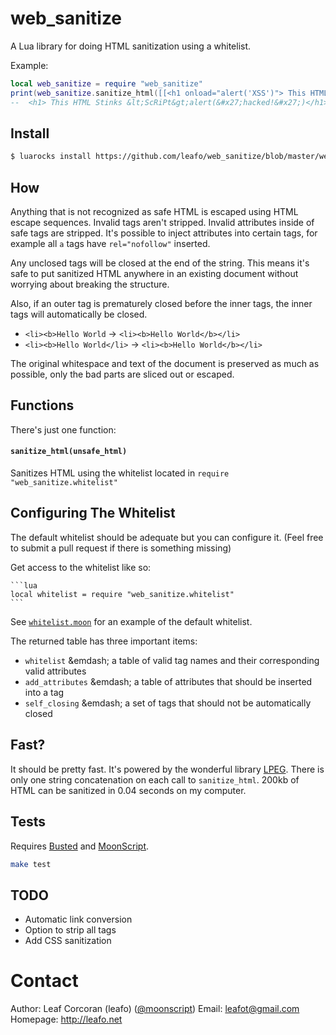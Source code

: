 # web\_sanitize

A Lua library for doing HTML sanitization using a whitelist.

Example:

```lua
local web_sanitize = require "web_sanitize"
print(web_sanitize.sanitize_html([[<h1 onload="alert('XSS')"> This HTML Stinks <ScRiPt>alert('hacked!')]]))
--  <h1> This HTML Stinks &lt;ScRiPt&gt;alert(&#x27;hacked!&#x27;)</h1>
```

## Install

```bash
$ luarocks install https://github.com/leafo/web_sanitize/blob/master/web_sanitize-dev-1.rockspec
```

## How

Anything that is not recognized as safe HTML is escaped using HTML escape
sequences. Invalid tags aren't stripped. Invalid attributes inside of safe
tags are stripped. It's possible to inject attributes into certain tags, for
example all `a` tags have `rel="nofollow"` inserted.

Any unclosed tags will be closed at the end of the string. This means it's safe
to put sanitized HTML anywhere in an existing document without worrying about
breaking the structure.

Also, if an outer tag is prematurely closed before the inner tags, the inner
tags will automatically be closed.

* `<li><b>Hello World` -> `<li><b>Hello World</b></li>`
* `<li><b>Hello World</li>` -> `<li><b>Hello World</b></li>`

The original whitespace and text of the document is preserved as much as
possible, only the bad parts are sliced out or escaped.

## Functions

There's just one function:

#### `sanitize_html(unsafe_html)`

Sanitizes HTML using the whitelist located in `require "web_sanitize.whitelist"`

## Configuring The Whitelist

The default whitelist should be adequate but you can configure it. (Feel free
to submit a pull request if there is something missing)

Get access to the whitelist like so:

    ```lua
    local whitelist = require "web_sanitize.whitelist"
    ```

See [`whitelist.moon`][2] for an example of the default whitelist.

The returned table has three important items:

* `whitelist` &emdash; a table of valid tag names and their corresponding valid attributes
* `add_attributes` &emdash; a table of attributes that should be inserted into a tag
* `self_closing` &emdash; a set of tags that should not be automatically closed

## Fast?

It should be pretty fast. It's powered by the wonderful library [LPEG][3]. There is
only one string concatenation on each call to `sanitize_html`. 200kb of HTML
can be sanitized in 0.04 seconds on my computer.

## Tests

Requires [Busted][4] and [MoonScript][5].

```bash
make test
```

## TODO

* Automatic link conversion
* Option to strip all tags
* Add CSS sanitization

# Contact

Author: Leaf Corcoran (leafo) ([@moonscript](http://twitter.com/moonscript))
Email: leafot@gmail.com
Homepage: <http://leafo.net>

 [1]: https://github.com/leafo/web_sanitize/blob/master/test.moon
 [2]: https://github.com/leafo/web_sanitize/blob/master/web_sanitize/whitelist.moon
 [3]: http://www.inf.puc-rio.br/~roberto/lpeg/
 [4]: http://olivinelabs.com/busted/
 [5]: http://moonscript.org
